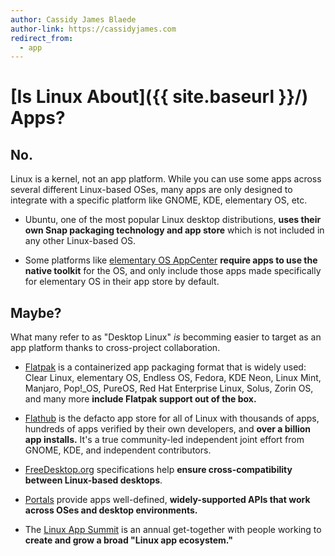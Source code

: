 ```yaml
---
author: Cassidy James Blaede
author-link: https://cassidyjames.com
redirect_from:
  - app
---
```


# [Is Linux About]({{ site.baseurl }}/) Apps?

## No.

Linux is a kernel, not an app platform. While you can use some apps across several different Linux-based OSes, many apps are only designed to integrate with a specific platform like GNOME, KDE, elementary OS, etc.

- Ubuntu, one of the most popular Linux desktop distributions, **uses their own Snap packaging technology and app store** which is not included in any other Linux-based OS.

- Some platforms like [elementary OS AppCenter](https://developer.elementary.io) **require apps to use the native toolkit** for the OS, and only include those apps made specifically for elementary OS in their app store by default.

## Maybe?

What many refer to as "Desktop Linux" _is_ becomming easier to target as an app platform thanks to cross-project collaboration.

- [Flatpak](https://flatpak.org) is a containerized app packaging format that is widely used: Clear Linux, elementary OS, Endless OS, Fedora, KDE Neon, Linux Mint, Manjaro, Pop!_OS, PureOS, Red Hat Enterprise Linux, Solus, Zorin OS, and many more **include Flatpak support out of the box.**

- [Flathub](https://flathub.org) is the defacto app store for all of Linux with thousands of apps, hundreds of apps verified by their own developers, and **over a billion app installs.** It's a true community-led independent joint effort from GNOME, KDE, and independent contributors.

- [FreeDesktop.org](https://freedesktop.org) specifications help **ensure cross-compatibility between Linux-based desktops**.

- [Portals](https://docs.flatpak.org/en/latest/desktop-integration.html#portals) provide apps well-defined, **widely-supported APIs that work across OSes and desktop environments.**

- The [Linux App Summit](https://linuxappsummit.org/) is an annual get-together with people working to **create and grow a broad "Linux app ecosystem."**
